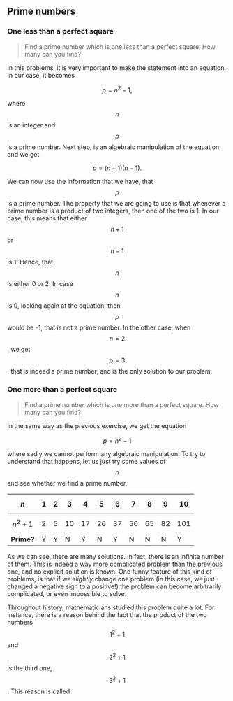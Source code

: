 ## Prime numbers

### One less than a perfect square

> Find a prime number which is one less than a perfect square. How many can you find?

In this problems, it is very important to make the statement into an equation. In our case, it becomes

$$p=n^2-1,$$

where $$n$$ is an integer and $$p$$ is a prime number. Next step, is an algebraic manipulation of the equation, and we get

$$p=(n+1)(n-1).$$

We can now use the information that we have, that $$p$$ is a prime number. The property that we are going to use is that whenever a prime number is a product of two integers, then one of the two is 1. In our case, this means that either $$n+1$$ or $$n-1$$ is 1! Hence, that $$n$$ is either 0 or 2. In case $$n$$ is 0, looking again at the equation, then $$p$$ would be -1, that is not a prime number. In the other case, when $$n=2$$, we get $$p=3$$, that is indeed a prime number, and is the only solution to our problem.

### One more than a perfect square

> Find a prime number which is one more than a perfect square. How many can you find?

In the same way as the previous exercise, we get the equation

$$p=n^2-1$$

where sadly we cannot perform any algebraic manipulation. To try to understand that happens, let us just try some values of $$n$$ and see whether we find a prime number.  

| $$n$$ | 1  | 2 | 3 | 4 | 5 | 6 | 7 | 8 | 9 | 10 |
|------------|----|---|---|---|---|---|---|---|---|----|
| $$n^2+1$$    | 2 | 5 | 10 | 17 | 26 | 37 | 50 | 65 | 82 | 101  |
| **Prime?**    | Y | Y | N | Y | N | Y | N | N | N | Y  |

As we can see, there are many solutions. In fact, there is an infinite number of them.
This is indeed a way more complicated problem than the previous one, and no explicit solution is known. One funny feature of this kind of problems, is that if we *slightly* change one problem (in this case, we just changed a negative sign to a positive!) the problem can become arbitrarily complicated, or even impossible to solve. 

Throughout history, mathematicians studied this problem quite a lot. For instance, there is a reason behind the fact that the product of the two numbers $$1^2+1$$ and $$2^2+1$$ is the third one, $$3^2+1$$. This reason is called   





